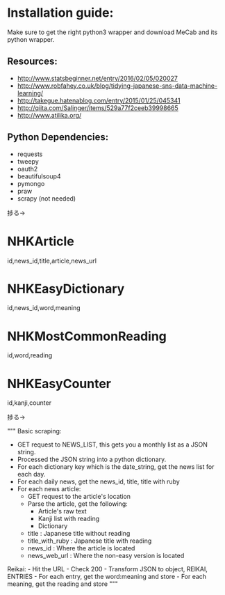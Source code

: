 # Installation guide:
Make sure to get the right python3 wrapper and download MeCab and its python wrapper.

## Resources:
- http://www.statsbeginner.net/entry/2016/02/05/020027 
- http://www.robfahey.co.uk/blog/tidying-japanese-sns-data-machine-learning/
- http://takegue.hatenablog.com/entry/2015/01/25/045341
- http://qiita.com/Salinger/items/529a77f2ceeb39998665
- http://www.atilika.org/

## Python Dependencies:
- requests
- tweepy
- oauth2
- beautifulsoup4
- pymongo
- praw
- scrapy (not needed)

捗る→

# NHKArticle
id,news_id,title,article,news_url

# NHKEasyDictionary
id,news_id,word,meaning

# NHKMostCommonReading
id,word,reading

# NHKEasyCounter
id,kanji,counter

捗る→

"""
Basic scraping:
- GET request to NEWS_LIST, this gets you a monthly list as a JSON string.
- Processed the JSON string into a python dictionary.
- For each dictionary key which is the date_string, get the news list for each day.
- For each daily news, get the news_id, title, title with ruby
- For each news article:
    - GET request to the article's location
    - Parse the article, get the following:
        - Article's raw text
        - Kanji list with reading
        - Dictionary
    * title             : Japanese title without reading
    * title_with_ruby     : Japanese title with reading
    * news_id             : Where the article is located
    * news_web_url        : Where the non-easy version is located

Reikai:
    - Hit the URL
    - Check 200
    - Transform JSON to object, REIKAI, ENTRIES
    - For each entry, get the word:meaning and store 
    - For each meaning, get the reading and store 
""" 